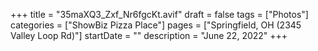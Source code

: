 +++
title = "35maXQ3_Zxf_Nr6fgcKt.avif"
draft = false
tags = ["Photos"]
categories = ["ShowBiz Pizza Place"]
pages = ["Springfield, OH (2345 Valley Loop Rd)"]
startDate = ""
description = "June 22, 2022"
+++

